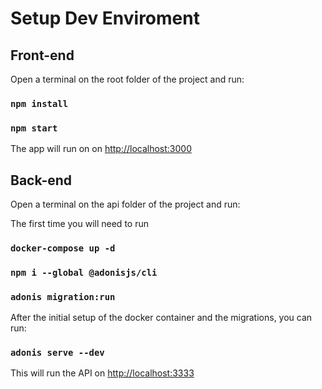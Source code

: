 # Setup Dev Enviroment

## Front-end

Open a terminal on the root folder of the project and run:

### `npm install`
### `npm start`

The app will run on on [http://localhost:3000](http://localhost:3000)

## Back-end

Open a terminal on the api folder of the project and run:

The first time you will need to run
### `docker-compose up -d`
### `npm i --global @adonisjs/cli`
### `adonis migration:run`

After the initial setup of the docker container and the migrations, you can run:

### `adonis serve --dev`

This will run the API on [http://localhost:3333](http://localhost:3333)
